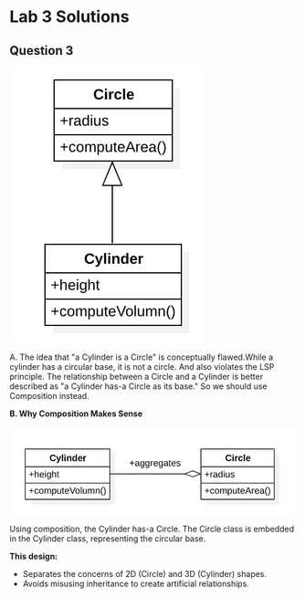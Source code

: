 # Lab 3 Solutions
## Question 3

<img src="./images/prob3A.png">

A. The idea that "a Cylinder is a Circle" is conceptually flawed.While a cylinder has a circular base, it is not a circle.
And also violates the LSP principle.
The relationship between a Circle and a Cylinder is better described as "a Cylinder has-a Circle as its base."
So we should use Composition instead.

**B. Why Composition Makes Sense**

<img src="./images/prob3B.png">

Using composition, the Cylinder has-a Circle. The Circle class is embedded in the Cylinder class, representing the circular base.

**This design:**

* Separates the concerns of 2D (Circle) and 3D (Cylinder) shapes.
* Avoids misusing inheritance to create artificial relationships.
